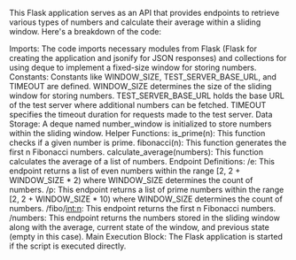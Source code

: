 This Flask application serves as an API that provides endpoints to retrieve various types of numbers and calculate their average within a sliding window. Here's a breakdown of the code:

Imports: The code imports necessary modules from Flask (Flask for creating the application and jsonify for JSON responses) and collections for using deque to implement a fixed-size window for storing numbers.
Constants: Constants like WINDOW_SIZE, TEST_SERVER_BASE_URL, and TIMEOUT are defined. WINDOW_SIZE determines the size of the sliding window for storing numbers. TEST_SERVER_BASE_URL holds the base URL of the test server where additional numbers can be fetched. TIMEOUT specifies the timeout duration for requests made to the test server.
Data Storage: A deque named number_window is initialized to store numbers within the sliding window.
Helper Functions:
is_prime(n): This function checks if a given number is prime.
fibonacci(n): This function generates the first n Fibonacci numbers.
calculate_average(numbers): This function calculates the average of a list of numbers.
Endpoint Definitions:
/e: This endpoint returns a list of even numbers within the range [2, 2 + WINDOW_SIZE * 2) where WINDOW_SIZE determines the count of numbers.
/p: This endpoint returns a list of prime numbers within the range [2, 2 + WINDOW_SIZE * 10) where WINDOW_SIZE determines the count of numbers.
/fibo/<int:n>: This endpoint returns the first n Fibonacci numbers.
/numbers: This endpoint returns the numbers stored in the sliding window along with the average, current state of the window, and previous state (empty in this case).
Main Execution Block: The Flask application is started if the script is executed directly.
